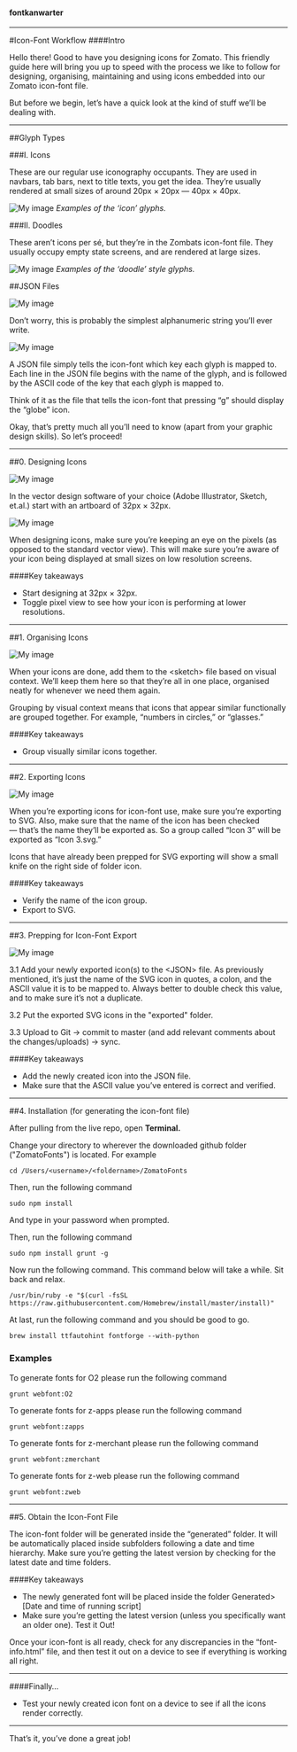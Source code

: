 #### fontkanwarter

---

#Icon-Font Workflow
####Intro

Hello there! Good to have you designing icons for Zomato. This friendly guide here will bring you up to speed with the process we like to follow for designing, organising, maintaining and using icons embedded into our Zomato icon-font file. 

But before we begin, let’s have a quick look at the kind of stuff we’ll be dealing with.

---

##Glyph Types

###I. Icons

These are our regular use iconography occupants. They are used in navbars, tab bars, next to title texts, you get the idea. They’re usually rendered at small sizes of around 20px × 20px — 40px × 40px.

![My image](https://raw.githubusercontent.com/dilbertoid/fontkanwarter/master/Readme-Images/1-Icons.png)
_Examples of the ‘icon’ glyphs._

###II. Doodles

These aren’t icons per sé, but they’re in the Zombats icon-font file. They usually occupy empty state screens, and are rendered at large sizes.

![My image](https://raw.githubusercontent.com/dilbertoid/fontkanwarter/master/Readme-Images/2-Doodles.png)
_Examples of the ‘doodle’ style glyphs._

##JSON Files

![My image](https://raw.githubusercontent.com/dilbertoid/fontkanwarter/master/Readme-Images/3-Json-file.png)

Don’t worry, this is probably the simplest alphanumeric string you’ll ever write. 

![My image](https://raw.githubusercontent.com/dilbertoid/fontkanwarter/master/Readme-Images/4-Json-format.png)

A JSON file simply tells the icon-font which key each glyph is mapped to. Each line in the JSON file begins with the name of the glyph, and is followed by the ASCII code of the key that each glyph is mapped to.  

Think of it as the file that tells the icon-font that pressing “g” should display the “globe” icon. 

Okay, that’s pretty much all you’ll need to know (apart from your graphic design skills). So let’s proceed!

---

##0. Designing Icons

![My image](https://raw.githubusercontent.com/dilbertoid/fontkanwarter/master/Readme-Images/5-Sketch-artboard.png)

In the vector design software of your choice (Adobe Illustrator, Sketch, et.al.) start with an artboard of 32px × 32px.  

![My image](https://raw.githubusercontent.com/dilbertoid/fontkanwarter/master/Readme-Images/6-Show-pixels.png)

When designing icons, make sure you’re keeping an eye on the pixels (as opposed to the standard vector view). This will make sure you’re aware of your icon being displayed at small sizes on low resolution screens. 

####Key takeaways

- Start designing at 32px × 32px.
- Toggle pixel view to see how your icon is performing at lower resolutions.

---

##1. Organising Icons 

![My image](https://raw.githubusercontent.com/dilbertoid/fontkanwarter/master/Readme-Images/7-Organize.png)

When your icons are done, add them to the &lt;sketch&gt; file based on visual context. We’ll keep them here so that they’re all in one place, organised neatly for whenever we need them again.

Grouping by visual context means that icons that appear similar functionally are grouped together. For example, “numbers in circles,” or “glasses.”

####Key takeaways

- Group visually similar icons together.

---

##2. Exporting Icons 

![My image](https://raw.githubusercontent.com/dilbertoid/fontkanwarter/master/Readme-Images/8-Export.png)

When you’re exporting icons for icon-font use, make sure you’re exporting to SVG. Also, make sure that the name of the icon has been checked — that’s the name they’ll be exported as. So a group called “Icon 3” will be exported as “Icon 3.svg.”  

Icons that have already been prepped for SVG exporting will show a small knife on the right side of folder icon. 

####Key takeaways

- Verify the name of the icon group. 
- Export to SVG.

---

##3. Prepping for Icon-Font Export

![My image](https://raw.githubusercontent.com/dilbertoid/fontkanwarter/master/Readme-Images/9-Prepping.png)

3.1 Add your newly exported icon(s) to the &lt;JSON&gt; file. As previously mentioned, it’s just the name of the SVG icon in quotes, a colon, and the ASCII value it is to be mapped to. Always better to double check this value, and to make sure it’s not a duplicate. 

3.2 Put the exported SVG icons in the "exported" folder.

3.3 Upload to Git -> commit to master (and add relevant comments about the changes/uploads) -> sync.


####Key takeaways

- Add the newly created icon into the JSON file. 
- Make sure that the ASCII value you’ve entered is correct and verified. 

---

##4. Installation (for generating the icon-font file)

After pulling from the live repo, open **Terminal.**

Change your directory to wherever the downloaded github folder ("ZomatoFonts") is located. For example

```
cd /Users/<username>/<foldername>/ZomatoFonts
```

Then, run the following command

```
sudo npm install
```

And type in your password when prompted. 

Then, run the following command

```
sudo npm install grunt -g
```

Now run the following command. This command below will take a while. Sit back and relax.

```
/usr/bin/ruby -e "$(curl -fsSL https://raw.githubusercontent.com/Homebrew/install/master/install)"

```
At last, run the following command and you should be good to go.

```
brew install ttfautohint fontforge --with-python

```



###  Examples

To generate fonts for O2 please run the following command

```
grunt webfont:O2
```

To generate fonts for z-apps please run the following command

```
grunt webfont:zapps
```

To generate fonts for z-merchant please run the following command

```
grunt webfont:zmerchant
```

To generate fonts for z-web please run the following command

```
grunt webfont:zweb
```

---

##5. Obtain the Icon-Font File  

The icon-font folder will be generated inside the “generated” folder. It will be automatically placed inside subfolders following a date and time hierarchy. Make sure you’re getting the latest version by checking for the latest date and time folders. 

####Key takeaways

- The newly generated font will be placed inside the folder Generated&gt;[Date and time of running script]
- Make sure you’re getting the latest version (unless you specifically want an older one). Test it Out! 

Once your icon-font is all ready, check for any discrepancies in the “font-info.html” file, and then test it out on a device to see if everything is working all right. 

---

####Finally…

- Test your newly created icon font on a device to see if all the icons render correctly. 

---

That’s it, you’ve done a great job!


